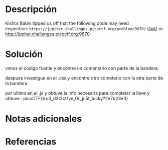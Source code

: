 # Descripción
Kishor Balan tipped us off that the following code may need inspection: `https://jupiter.challenges.picoctf.org/problem/9670/` ([link](https://jupiter.challenges.picoctf.org/problem/9670/)) or http://jupiter.challenges.picoctf.org:9670
# Solución 
vimos el codigo fuente y encontre un comentario con parte de la bandera.

despues investigue en el .css y encontre otro cometario con la otra parte de la bandera

por ultimo en el .js y obtuve la info necesaria para completar la llave y obtuve :
picoCTF{tru3_d3t3ct1ve_0r_ju5t_lucky?2e7b23e3}
# Notas adicionales 

# Referencias 
